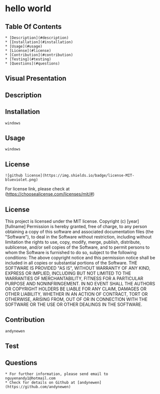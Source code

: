 # hello world
  ## Table Of Contents 
    * [Description](#description)
    * [Installation](#installation) 
    * [Usage](#usage) 
    * [License](#license) 
    * [Contribution](#contribution)
    * [Testing](#testing)
    * [Questions](#questions)
  ## Visual Presentation
 
   
  ## Description
    
  ## Installation
    windows
  ## Usage
    windows
  ## License 
    ![github license](https://img.shields.io/badge/license-MIT-blueviolet.png) 
    
 For license link, please check at (https://choosealicense.com/licenses/mit/#)

    
  ## License
  This project is licensed under the MIT license.
  Copyright (c) [year] [fullname]
  Permission is hereby granted, free of charge, to any person obtaining a copy
  of this software and associated documentation files (the "Software"), to deal
  in the Software without restriction, including without limitation the rights
  to use, copy, modify, merge, publish, distribute, sublicense, and/or sell
  copies of the Software, and to permit persons to whom the Software is
  furnished to do so, subject to the following conditions:
  The above copyright notice and this permission notice shall be included in all
  copies or substantial portions of the Software.
  THE SOFTWARE IS PROVIDED "AS IS", WITHOUT WARRANTY OF ANY KIND, EXPRESS OR
  IMPLIED, INCLUDING BUT NOT LIMITED TO THE WARRANTIES OF MERCHANTABILITY,
  FITNESS FOR A PARTICULAR PURPOSE AND NONINFRINGEMENT. IN NO EVENT SHALL THE
  AUTHORS OR COPYRIGHT HOLDERS BE LIABLE FOR ANY CLAIM, DAMAGES OR OTHER
  LIABILITY, WHETHER IN AN ACTION OF CONTRACT, TORT OR OTHERWISE, ARISING FROM,
  OUT OF OR IN CONNECTION WITH THE SOFTWARE OR THE USE OR OTHER DEALINGS IN THE
  SOFTWARE.
  
  ## Contribution
    andynewen
  ## Test
    
  ## Questions
    * For further information, please send email to nguyenandy1@hotmail.com
    * Check for details on Github at [andynewen](https://github.com/andynewen)
  
